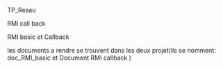 
TP_Resau

RMi call back

RMI basic et Callback

les documents a rendre se trouvent dans les deux projet(ils se nomment: doc_RMI_basic et Document RMI callback )
